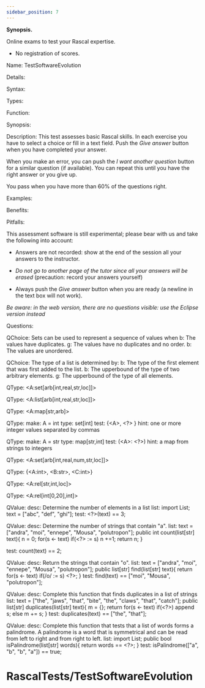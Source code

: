```yaml
---
sidebar_position: 7
---
```


**Synopsis.**

Online exams to test your Rascal expertise.

  - No registration of scores.

Name: TestSoftwareEvolution

Details:

Syntax:

Types:

Function:

Synopsis:

Description: This test assesses basic Rascal skills. In each exercise you have to select a choice or fill in a text
field. Push the *Give answer* button when you have completed your answer.

When you make an error, you can push the *I want another question* button for a similar question (if available). You can
repeat this until you have the right answer or you give up.

You pass when you have more than 60% of the questions right.

Examples:

Benefits:

Pitfalls:

This assessment software is still experimental; please bear with us and take the following into account:

  - Answers are not recorded: show at the end of the session all your answers to the instructor.

  - *Do not go to another page of the tutor since all your answers will be erased* (precaution: record your answers
    yourself)

  - Always push the *Give answer* button when you are ready (a newline in the text box will not work).

*Be aware: in the web version, there are no questions visible: use the Eclipse version instead*

Questions:

QChoice: Sets can be used to represent a sequence of values when b: The values have duplicates. g: The values have no
duplicates and no order. b: The values are unordered.

QChoice: The type of a list is determined by: b: The type of the first element that was first added to the list. b: The
upperbound of the type of two arbitrary elements. g: The upperbound of the type of all elements.

QType: \<A:set\[arb\[int,real,str,loc\]\]\>

QType: \<A:list\[arb\[int,real,str,loc\]\]\>

QType: \<A:map\[str,arb\]\>

QType: make: A = int type: set\[int\] test: {\<A\>, \<?\> } hint: one or more integer values separated by commas

QType: make: A = str type: map\[str,int\] test: (\<A\>: \<?\>) hint: a map from strings to integers

QType: \<A:set\[arb\[int,real,num,str,loc\]\]\>

QType: {\<A:int\>, \<B:str\>, \<C:int\>}

QType: \<A:rel\[str,int,loc\]\>

QType: \<A:rel\[int\[0,20\],int\]\>

QValue: desc: Determine the number of elements in a list list: import List; text = \["abc", "def", "ghi"\]; test:
\<?\>(text) == 3;

QValue: desc: Determine the number of strings that contain "a". list: text = \["andra", "moi", "ennepe", "Mousa",
"polutropon"\]; public int count(list\[str\] text){ n = 0; for(s ← text) if(\<?\> := s) n +=1; return n; }

test: count(text) == 2;

QValue: desc: Return the strings that contain "o". list: text = \["andra", "moi", "ennepe", "Mousa", "polutropon"\];
public list\[str\] find(list\[str\] text){ return for(s ← text) if(/o/ := s) \<?\>; } test: find(text) == \["moi",
"Mousa", "polutropon"\];

QValue: desc: Complete this function that finds duplicates in a list of strings list: text = \["the", "jaws", "that",
"bite", "the", "claws", "that", "catch"\]; public list\[str\] duplicates(list\[str\] text){ m = {}; return for(s ← text)
if(\<?\>) append s; else m += s; } test: duplicates(text) == \["the", "that"\];

QValue: desc: Complete this function that tests that a list of words forms a palindrome. A palindrome is a word that is
symmetrical and can be read from left to right and from right to left. list: import List; public bool
isPalindrome(list\[str\] words){ return words == \<?\>; } test: isPalindrome(\["a", "b", "b", "a"\]) == true;

# RascalTests/TestSoftwareEvolution
